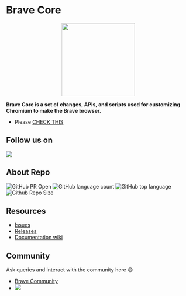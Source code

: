 # Brave Core

<p align="center"> <img height="200" src="https://user-images.githubusercontent.com/94545831/196054759-bb3f741e-8ecc-41f3-b12d-69313f0f0cc7.png" />
</p>

<b> Brave Core is a set of changes, APIs, and scripts used for customizing Chromium to make the Brave browser.</b>

- Please [CHECK THIS](https://github.com/brave/brave-browser) 


## Follow us on
<p> <a href="https://twitter.com/brave"><img src="https://img.shields.io/badge/Twitter-1DA1F2?style=for-the-badge&logo=twitter&logoColor=white"></a>  </p>

## About Repo 

![GitHub PR Open](https://img.shields.io/github/issues-pr/brave/brave-core?style=for-the-badge&color=fuchsia)
![GitHub language count](https://img.shields.io/github/languages/count/brave/brave-core?style=for-the-badge&color=brightgreen)
![GitHub top language](https://img.shields.io/github/languages/top/brave/brave-core?style=for-the-badge&color=aqua)
![Github Repo Size](https://img.shields.io/github/repo-size/brave/brave-core?style=for-the-badge&color=yellow)

## Resources

- [Issues](https://github.com/brave/brave-browser/issues)
- [Releases](https://github.com/brave/brave-browser/releases)
- [Documentation wiki](https://github.com/brave/brave-browser/wiki)

## Community

Ask queries and interact with the community here 😄

- [Brave Community](https://community.brave.com/)
- <a href="https://bravesoftware.slack.com"><img src="https://img.shields.io/badge/Slack-4A154B?style=for-the-badge&logo=slack&logoColor=white"></a></p>
